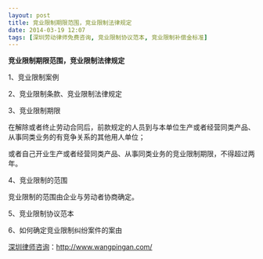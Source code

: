 ```yaml
---
layout: post
title: 竞业限制期限范围，竞业限制法律规定
date: 2014-03-19 12:07
tags: [深圳劳动律师免费咨询, 竞业限制协议范本, 竞业限制补偿金标准]
---
```

<strong>竞业限制期限范围，竞业限制法律规定</strong>

1、竞业限制案例

2、竞业限制条款、竞业限制法律规定

3、竞业限制期限

在解除或者终止劳动合同后，前款规定的人员到与本单位生产或者经营同类产品、从事同类业务的有竞争关系的其他用人单位；

或者自己开业生产或者经营同类产品、从事同类业务的竞业限制期限，不得超过两年。

4、竞业限制的范围

竞业限制的范围由企业与劳动者协商确定。

5、竞业限制协议范本

6、如何确定竞业限制纠纷案件的案由

<a href="http://www.wangpingan.com/">深圳律师咨询</a>：<a href="http://www.wangpingan.com/">http://www.wangpingan.com/</a>

